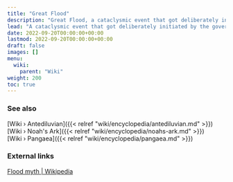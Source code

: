 ```yaml
---
title: "Great Flood"
description: "Great Flood, a cataclysmic event that got deliberately initiated by the government of the distant home planet of the Elohim who wished to put an end to the independent scientific progress on Earth."
lead: "A cataclysmic event that got deliberately initiated by the government of the distant home planet of the Elohim who wished to put an end to the independent scientific progress on Earth."
date: 2022-09-20T00:00:00+00:00
lastmod: 2022-09-20T00:00:00+00:00
draft: false
images: []
menu:
  wiki:
    parent: "Wiki"
weight: 200
toc: true
---
```


### See also

[Wiki › Antediluvian]({{< relref "wiki/encyclopedia/antediluvian.md" >}})</br>
[Wiki › Noah's Ark]({{< relref "wiki/encyclopedia/noahs-ark.md" >}})</br>
[Wiki › Pangaea]({{< relref "wiki/encyclopedia/pangaea.md" >}})</br>

### External links

[Flood myth | Wikipedia](https://en.wikipedia.org/wiki/Flood_myth)
